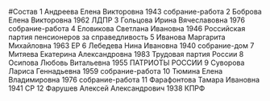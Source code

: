 #Состав
1 Андреева Елена Викторовна 1943 собрание-работа
2 Боброва Елена Викторовна 1962 ЛДПР
3 Гольцова Ирина Вячеславовна 1976 собрание-работа
4 Еловикова Светлана Ивановна 1946 Российская партия пенсионеров за справедливость
5 Иванова Маргарита Михайловна 1963 ЕР
6 Лебедева Нина Ивановна 1940 собрание-дом
7 Митяева Екатерина Александровна 1983 Трудовая партия России
8 Осипова Любовь Витальевна 1955 ПАТРИОТЫ РОССИИ
9 Суворова Лариса Геннадьевна 1959 собрание-работа
10 Тюмина Елена Владимировна 1976 собрание-работа
11 Фарафонтова Тамара Ивановна 1941 СР
12 Фарушев Алексей Александрович 1938 КПРФ

